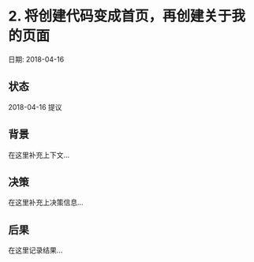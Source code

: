 # 2. 将创建代码变成首页，再创建关于我的页面

日期: 2018-04-16

## 状态

2018-04-16 提议

## 背景

在这里补充上下文...

## 决策

在这里补充上决策信息...

## 后果

在这里记录结果...
